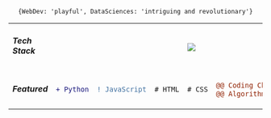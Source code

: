 
<p align="center"><code align="center">{WebDev: 'playful', DataSciences: 'intriguing and revolutionary'}</code></p>
<table align="center">
<tr padding="0px">
  <td>
    <h5>Tech Stack</h5>
  </td>
  <td colspan="5">
    <p align="center">
<img src="https://user-images.githubusercontent.com/62377713/128511266-dc96ca65-c9bc-433c-81a4-4810d07ad1ff.png"/>
</p>
  </td>
</tr>
<tr>
  <td><h5>Featured<h5></td>
<td>
  
```diff
+ Python
```
</td>
<td>
  
```diff
! JavaScript
```
</td>
 <td>
  
```diff
# HTML
```
</td>
 <td>
  
```diff
# CSS
```
</td>
<td>
  
```diff
@@ Coding Challenges and @@
@@ Algorithms @@
```
</td>
</tr>
</table>
